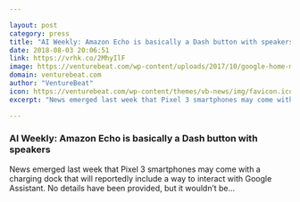 ```yaml
---

layout: post
category: press
title: "AI Weekly: Amazon Echo is basically a Dash button with speakers"
date: 2018-08-03 20:06:51
link: https://vrhk.co/2MhyIlF
image: https://venturebeat.com/wp-content/uploads/2017/10/google-home-mini-amazon-echo-dot.jpg?fit=1200%2C800&strip=all
domain: venturebeat.com
author: "VentureBeat"
icon: https://venturebeat.com/wp-content/themes/vb-news/img/favicon.ico
excerpt: "News emerged last week that Pixel 3 smartphones may come with a charging dock that will reportedly include a way to interact with Google Assistant. No details have been provided, but it wouldn’t be…"

---
```


### AI Weekly: Amazon Echo is basically a Dash button with speakers

News emerged last week that Pixel 3 smartphones may come with a charging dock that will reportedly include a way to interact with Google Assistant. No details have been provided, but it wouldn’t be…